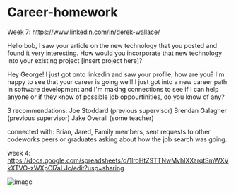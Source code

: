 # Career-homework

Week 7:
https://www.linkedin.com/in/derek-wallace/

Hello bob, I saw your article on the new technology that you posted and found it very interesting. How would you incorporate that new technology into your existing project [insert project here]?

Hey George! I just got onto linkedin and saw your profile, how are you? I'm happy to see that your career is going well! I just got into a new career path in software development and I'm making connections to see if I can help anyone or if they know of possible job oppourtinities, do you know of any?

3 recommendations:
Joe Stoddard (previous supervisor)
Brendan Galagher (previous supervisor)
Jake Overall (some teacher)

connected with:
Brian,
Jared,
Family members,
sent requests to other codeworks peers or graduates asking about how the job search was going. 



week 4:
https://docs.google.com/spreadsheets/d/1lroHtZ9TTNwMvhlXXarqtSmWXVkXTVO-zWXpCl7aLJc/edit?usp=sharing




![image](https://user-images.githubusercontent.com/81661269/120567607-7300a200-c3cf-11eb-9885-1aac6943aac6.png)
